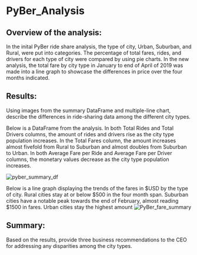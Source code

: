 # PyBer_Analysis
## Overview of the analysis: 
In the inital PyBer ride share analysis, the type of city, Urban, Suburban, and Rural, were put into categories. The percentage of total fares, rides, and drivers for each type of city were compared by using pie charts. In the new analysis, the total fare by city type in January to end of April of 2019 was made into a line graph to showcase the differences in price over the four months indicated.

## Results: 
Using images from the summary DataFrame and multiple-line chart, describe the differences in ride-sharing data among the different city types.

Below is a DataFrame from the analysis. In both Total Rides and Total Drivers columns, the amount of rides and drivers rise as the city type population increases. In the Total Fares column, the amount increases almost fivefold from Rural to Suburban and almost doubles from Suburban to Urban. In both Average Fare per Ride and Average Fare per Driver columns, the monetary values decrease as the city type population increases. 

![pyber_summary_df](https://user-images.githubusercontent.com/98570777/165680042-eb6805f8-3260-4c58-a379-dee5fb3bd990.png)

Below is a line graph displaying the trends of the fares in $USD by the type of city. Rural cities stay at or below $500 in the four month span. Suburban cities have a notable peak towards the end of February, almost reading $1500 in fares. Urban cities stay the highest amount
![PyBer_fare_summary](https://user-images.githubusercontent.com/98570777/165678282-b43179a4-afdb-479d-9680-359398119a9f.png)




## Summary: 
Based on the results, provide three business recommendations to the CEO for addressing any disparities among the city types.
